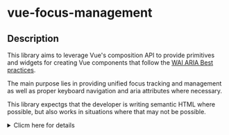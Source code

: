 # vue-focus-management

## Description

This library aims to leverage Vue's composition API to provide primitives and widgets for creating Vue components that follow the [WAI ARIA Best practices](https://www.w3.org/TR/wai-aria-practices-1.1).

The main purpose lies in providing unified focus tracking and management as well as proper keyboard navigation and aria attributes where necessary.

This library expectgs that the developer is writing semantic HTML where possible, but also works in situations where that may not be possible.

<!-- markdownlint-disable MD033 -->
<details>

  <summary>Clicm here for details</summary>

## Project setup

```bash
yarn install
```

### Compiles and hot-reloads for development

```bash
yarn serve
```

### Compiles and minifies for production

```bash
yarn build
```

### Run your unit tests

```bash
yarn test:unit
```

### Lints and fixes files

```bash
yarn lint
```

</details>
